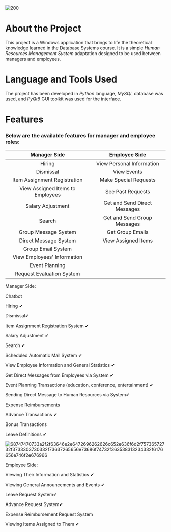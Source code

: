 
![200](https://github.com/user-attachments/assets/bf8d6a6e-e26a-409d-b140-438fe54a14c2)

# About the Project
This project is a Windows application that brings to life the theoretical knowledge learned in the Database Systems course. It is a simple _Human Resources Management System_ adaptation designed to be used between managers and employees.

# Language and Tools Used
The project has been developed in _Python_ language, _MySQL_ database was used, and _PyQt6_ GUI toolkit was used for the interface.

# Features
### Below are the available features for manager and employee roles:

| Manager Side | Employee Side |
| :---: | :---: |
| Hiring | View Personal Information |
| Dismissal | View Events |
| Item Assignment Registration | Make Special Requests
| View Assigned Items to Employees | See Past Requests |
| Salary Adjustment | Get and Send Direct Messages |
| Search | Get and Send Group Messages |
| Group Message System | Get Group Emails |
| Direct Message System | View Assigned Items |
| Group Email System |
| View Employees' Information |
| Event Planning |
| Request Evaluation System |

Manager Side:

Chatbot 

Hiring ✔

Dismissal✔

Item Assignment Registration System ✔

Salary Adjustment ✔

Search ✔

Scheduled Automatic Mail System ✔

View Employee Information and General Statistics ✔

Get Direct Messages from Employees via System ✔ 


Event Planning Transactions (education, conference, entertainment) ✔

Sending Direct Message to Human Resources via System✔

Expense Reimbursements

Advance Transactions ✔

Bonus Transactions

Leave Definitions ✔


![68747470733a2f2f63646e2e6472696262626c652e636f6d2f75736572732f3733303730332f73637265656e73686f74732f363538313234332f6176656e746f2e676966](https://github.com/user-attachments/assets/60c0a490-ee2a-4e2c-891d-2170b0ba08f3)



Employee Side:


Viewing Their Information and Statistics ✔

Viewing General Announcements and Events ✔

Leave Request System✔

Advance Request System✔

Expense Reimbursement Request System

Viewing Items Assigned to Them ✔





